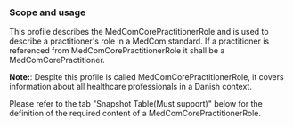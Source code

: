 ### Scope and usage 

This profile describes the MedComCorePractitionerRole and is used to describe a practitioner's role in a MedCom standard.
If a practitioner is referenced from MedComCorePractitionerRole it shall be a MedComCorePractitioner.

__Note:__: Despite this profile is called MedComCorePractitionerRole, it covers information about all healthcare professionals in a Danish context. 

Please refer to the tab "Snapshot Table(Must support)" below for the definition of the required content of a MedComCorePractitionerRole.